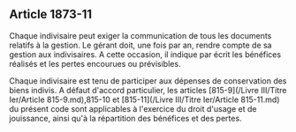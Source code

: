 Article 1873-11
----
Chaque indivisaire peut exiger la communication de tous les documents relatifs à
la gestion. Le gérant doit, une fois par an, rendre compte de sa gestion aux
indivisaires. A cette occasion, il indique par écrit les bénéfices réalisés et
les pertes encourues ou prévisibles.

Chaque indivisaire est tenu de participer aux dépenses de conservation des biens
indivis. A défaut d'accord particulier, les articles [815-9](/Livre III/Titre Ier/Article 815-9.md),815-10 et [815-11](/Livre III/Titre Ier/Article 815-11.md) du
présent code sont applicables à l'exercice du droit d'usage et de jouissance,
ainsi qu'à la répartition des bénéfices et des pertes.
